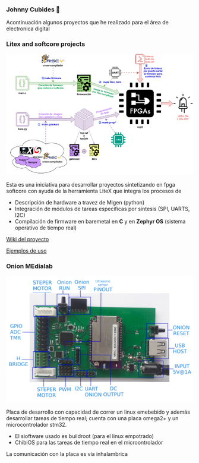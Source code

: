 ### Johnny Cubides 👋

Acontinuación algunos proyectos que he realizado
para el área de electronica digital

### Litex and softcore projects
![litex](https://raw.githubusercontent.com/unal-digital-electronic/litex-and-softcore-projects/dev-cl-5a-75e-examples/cl-5a-75e-project-example/litex-vexriscv-blink/img/litex-vexriscv-colorlight5a-75e.png)

Esta es una iniciativa para desarrollar proyectos sintetizando en fpga
softcore con ayuda de la herramienta LiteX que integra los procesos de

* Descripción de hardware a travez de Migen (python)
* Integración de módulos de tareas específicas por sintesis (SPI, UARTS, I2C)
* Compilación de firmware en baremetal en **C** y en **Zephyr OS** (sistema operativo de tiempo real)

[Wiki del proyecto](https://github.com/unal-digital-electronic/litex-and-softcore-projects/wiki/Hola-mundo-ColorLight-5A-75E)

[Ejemplos de uso](https://gitlab.com/johnnycubides/litex-examples)


### Onion MEdialab

![onion medialab](https://raw.githubusercontent.com/johnnycubides/onion-medialab/master/docs/images/onion-medialab/medialab_general_labels.jpg)


Placa de desarrollo con capacidad de correr un linux emebebido y además desarrollar tareas de tiempo real;
cuenta con una placa omega2+ y un microcontrolador stm32.

* El sioftware usado es buildroot (para el linux empotrado)
* ChibiOS para las tareas de tiempo real en el microontrolador

La comunicación con la placa es vía inhalambrica



##

<!--
**johnnycubides/johnnycubides** is a ✨ _special_ ✨ repository because its `README.md` (this file) appears on your GitHub profile.

Here are some ideas to get you started:

- 🔭 I’m currently working on ...
- 🌱 I’m currently learning ...
- 👯 I’m looking to collaborate on ...
- 🤔 I’m looking for help with ...
- 💬 Ask me about ...
- 📫 How to reach me: ...
- 😄 Pronouns: ...
- ⚡ Fun fact: ...
-->
